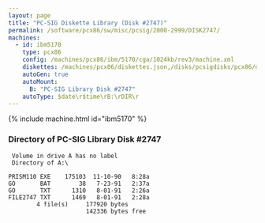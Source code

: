 ```yaml
---
layout: page
title: "PC-SIG Diskette Library (Disk #2747)"
permalink: /software/pcx86/sw/misc/pcsig/2000-2999/DISK2747/
machines:
  - id: ibm5170
    type: pcx86
    config: /machines/pcx86/ibm/5170/cga/1024kb/rev3/machine.xml
    diskettes: /machines/pcx86/diskettes.json,/disks/pcsigdisks/pcx86/diskettes.json
    autoGen: true
    autoMount:
      B: "PC-SIG Library Disk #2747"
    autoType: $date\r$time\rB:\rDIR\r
---
```


{% include machine.html id="ibm5170" %}

### Directory of PC-SIG Library Disk #2747

     Volume in drive A has no label
     Directory of A:\

    PRISM110 EXE    175103  11-10-90   8:28a
    GO       BAT        38   7-23-91   2:37a
    GO       TXT      1310   8-01-91   2:26a
    FILE2747 TXT      1469   8-01-91   2:28a
            4 file(s)     177920 bytes
                          142336 bytes free
